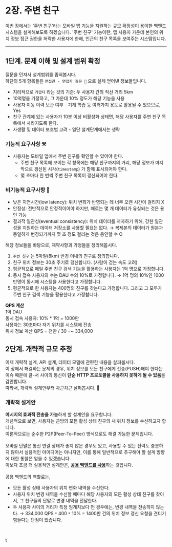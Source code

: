 # 2장. 주변 친구

이번 장에서는 '주변 친구'라는 모바일 앱 기능을 지원하는 규모 확장성이 용이한 백엔드 시스템을 설계해보도록 하겠습니다.
'주변 친구' 기능이란, 앱 사용자 가운데 본인의 위치 정보 접근 권한을 허락한 사용자에 한해, 인근의 친구 목록을 보여주는 시스템입니다.

---
## 1단계. 문제 이해 및 설계 범위 확정
질문을 던져서 설계범위를 좁혀봅시다. <br>
하단의 5개 항목들은  `면접관 - 면접자 질문 💬` 으로 실제 얻어낸 정보들입니다.

* 지리적으로 `가깝다` 라는 것의 기준: 두 사용자 간의 직선 거리 5km
* 10억명을 가정하고, 그 가운데 10% 정도가 해당 기능을 사용
* 사용자 이동 이력 보관 여부 - 기계 학습 등 여러가지 용도로 활용될 수 있으므로, Yes
* 친구 관계에 있는 사용자가 10분 이상 비활성화 상태면, 해당 사용자를 주변 친구 목록에서 사라지도록 한다.
* 사생활 및 데이터 보호법 고려 - 일단 설계단계에서는 생략

### 기능적 요구사항 ⚒️
* 사용자는 모바일 앱에서 주변 친구를 확인할 수 있어야 한다.
  * 주변 친구 목록에 보이는 각 항목에는 해당 친구까지의 거리, 해당 정보가 마지막으로 갱신된 시각(`timestamp`) 가 함께 표시되어야 한다.
  * 몇 초마다 한 번씩 주변 친구 목록이 갱신되어야 한다.
 
### 비기능적 요구사항 🥳
* 낮은 지연시간(low latency): 위치 변화가 반영되는 데 너무 오랜 시간이 걸리지 X
* 안정성: 전반적으로 안정적이어야 하지만, 때로는 몇 개 데이터가 유실되는 것은 용인 가능
* 결과적 일관성(eventual consistency): 위치 데이터를 저자하기 위해, 강한 일관성을 지원하는 데이터 저장소를 사용할 필요는 없다. → 복제본의 데이터가 원본과 동일하게 변경되기까지 몇 초 정도 걸리는 것은 용인할 수 O


 해당 정보들을 바탕으로, 제약사항과 가정들을 정리해봅시다.

1. `주변 친구` 는 5마일(8km) 반경 이내의 친구로 정의합니다.
2. 친구 위치 정보는 30초 주기로 갱신합니다. (사람이 걷는 속도 고려)
3. 평균적으로 매일 주변 친구 검색 기능을 활용하는 사용자는 1억 명으로 가정합니다.
4. 동시 접속 사용자의 수는 DAU 수의 10%로 가정합니다. → 1억 명의 10%인 1000만명이 동시에 시스템을 사용한다고 가정합니다.
5. 평균적으로 한 사용자는 400명의 친구를 갖는다고 가정합니다. 그리고 그 모두가 주변 친구 검색 기능을 활용한다고 가정합니다.

**QPS 계산** <br>
1억 DAU<br>
동시 접속 사용자: 10% * 1억 = 1000만<br>
사용자는 30초마다 자기 위치를 시스템에 전송 <br>
위치 정보 계산 QPS = 천만 / 30 =~ 334,000<br>

## 2단계. 개략적 규모 추정
이제 개략적 설계, API 설계, 데이터 모델에 관련한 내용을 살펴봅시다.<br>
이 장에서 해결하는 문제의 경우, 위치 정보를 모든 친구에게 전송(PUSH)해야 한다는 이슈 때문에 클-서 사이의 통신이 **단순 HTTP 프로토콜을 사용하지 못하게 될 수 있음**을 감안합니다.<br>
따라서, 개략적 설계안부터 차근차근 살펴봅시다. 🥳<br>

### 개략적 설계안
**메시지의 효과적 전송을 가능**하게 할 설계안을 요구합니다.<br>
개념적으로 보면, 사용자는 근방의 모든 활성 상태 친구의 새 위치 정보를 수신하고자 합니다. <br>
이론적으로는 순수한 P2P(Peer-To-Peer) 방식으로도 해결 가능한 문제입니다.<br></br>
모바일 단말은 통신 연결 상태가 좋지 않은 경우도 있고, 사용할 수 있는 전력도 충분하지 않아서 실용적인 아이디어는 아니지만, 이를 통해 일반적으로 추구해야 할 설계 방향에 대한 통찰은 얻을 수 있겠습니다.
<br>
이보다 조금 더 실용적인 설계안은, <u>**공용 백엔드를 사용**</u>하는 것입니다.
<br></br>
공용 백엔드의 역할로는,
* 모든 활성 상태 사용자의 위치 변화 내역을 수신한다.
* 사용자 위치 변경 내역을 수신할 때마다 해당 사용자의 모든 활성 상태 친구를 찾아서, 그 친구들의 단말로 변경 내역을 전달한다.
* 두 사용자 사이의 거리가 특정 임계치보다 먼 경우에는, 변경 내역을 전송하지 않는다.
→ 334,000 QPS `*` 400 `*` 10% = 1400만 건의 위치 정보 갱신 요청을 견디기 힘들다는 단점이 있습니다.
<br>

t
